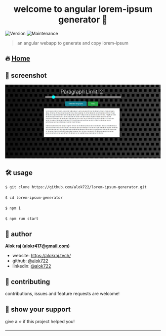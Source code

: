 <h1 align="center">welcome to angular lorem-ipsum generator 👋</h1>
<p>
  <img alt="Version" src="https://img.shields.io/badge/version-1.0.0-blue.svg?cacheSeconds=2592000" />
  <img alt="Maintenance" src="https://img.shields.io/badge/Maintained-yes-blue.svg" />
</p>

> an angular webapp to generate and copy lorem-ipsum

## 🔥 [Home](https://alok722.github.io/lorem-ipsum-generator/)

## 📸 screenshot
![demo](./src/assets/demo.JPG)

## 🛠 usage

```sh
$ git clone https://github.com/alok722/lorem-ipsum-generator.git

$ cd lorem-ipsum-generator

$ npm i

$ npm run start
```

## 👤 author

 **Alok raj (alokr417@gmail.com)**

* website: https://alokraj.tech/
* github: [@alok722](https://github.com/alok722)
* linkedin: [@alok722](https://linkedin.com/in/alok722)


## 🤝 contributing

contributions, issues and feature requests are welcome!

## 🙌 show your support

give a ⭐️ if this project helped you!


***
